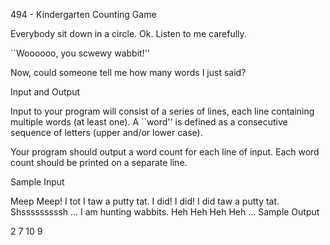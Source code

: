 494 - Kindergarten Counting Game

Everybody sit down in a circle. Ok. Listen to me carefully.

``Woooooo, you scwewy wabbit!''

Now, could someone tell me how many words I just said?

Input and Output

Input to your program will consist of a series of lines, each line containing multiple words (at least one). A ``word'' is defined as a consecutive sequence of letters (upper and/or lower case).

Your program should output a word count for each line of input. Each word count should be printed on a separate line.

Sample Input

Meep Meep!
I tot I taw a putty tat.
I did! I did! I did taw a putty tat.
Shsssssssssh ... I am hunting wabbits. Heh Heh Heh Heh ...
Sample Output

2
7
10
9
